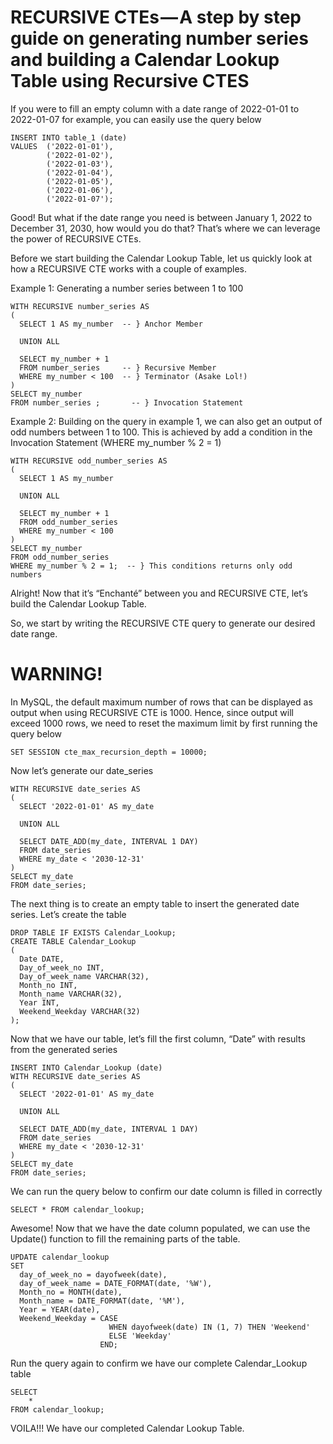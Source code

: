 # RECURSIVE CTEs — A step by step guide on generating number series and building a Calendar Lookup Table using Recursive CTES

If you were to fill an empty column with a date range of 2022-01-01 to 2022-01-07 for example, you can easily use the query below

```
INSERT INTO table_1 (date)
VALUES  ('2022-01-01'),
        ('2022-01-02'),
        ('2022-01-03'),
        ('2022-01-04'),
        ('2022-01-05'),
        ('2022-01-06'),
        ('2022-01-07');
 ```
Good! 
But what if the date range you need is between January 1, 2022 to December 31, 2030, how would you do that? That’s where we can leverage the power of RECURSIVE CTEs. 

Before we start building the Calendar Lookup Table, let us quickly look at how a RECURSIVE CTE works with a couple of examples.

Example 1: Generating a number series between 1 to 100

```
WITH RECURSIVE number_series AS
(
  SELECT 1 AS my_number  -- } Anchor Member

  UNION ALL

  SELECT my_number + 1   
  FROM number_series     -- } Recursive Member
  WHERE my_number < 100  -- } Terminator (Asake Lol!)
)
SELECT my_number
FROM number_series ;	   -- } Invocation Statement
```

Example 2: Building on the query in example 1, we can also get an output of odd numbers between 1 to 100. This is achieved by add a condition in the Invocation Statement (WHERE my_number % 2 = 1)

```
WITH RECURSIVE odd_number_series AS
(
  SELECT 1 AS my_number

  UNION ALL

  SELECT my_number + 1
  FROM odd_number_series
  WHERE my_number < 100
)
SELECT my_number
FROM odd_number_series
WHERE my_number % 2 = 1;  -- } This conditions returns only odd numbers
```

Alright! Now that it’s “Enchanté” between you and RECURSIVE CTE, let’s build the Calendar Lookup Table.

So, we start by writing the RECURSIVE CTE query to generate our desired date range. 

# WARNING! 

In MySQL, the default maximum number of rows that can be displayed as output when using RECURSIVE CTE is 1000. 
Hence, since output will exceed 1000 rows, we need to reset the maximum limit by first running the query below

```
SET SESSION cte_max_recursion_depth = 10000;
```

Now let’s generate our date_series

```
WITH RECURSIVE date_series AS
(
  SELECT '2022-01-01' AS my_date

  UNION ALL

  SELECT DATE_ADD(my_date, INTERVAL 1 DAY) 
  FROM date_series
  WHERE my_date < '2030-12-31'
)
SELECT my_date
FROM date_series;
```

The next thing is to create an empty table to insert the generated date series. Let’s create the table

```
DROP TABLE IF EXISTS Calendar_Lookup;
CREATE TABLE Calendar_Lookup 
(
  Date DATE,
  Day_of_week_no INT,
  Day_of_week_name VARCHAR(32),
  Month_no INT,
  Month_name VARCHAR(32),
  Year INT,
  Weekend_Weekday VARCHAR(32)
);
```
Now that we have our table, let’s fill the first column, “Date” with results from the generated series

```
INSERT INTO Calendar_Lookup (date)
WITH RECURSIVE date_series AS
(
  SELECT '2022-01-01' AS my_date

  UNION ALL

  SELECT DATE_ADD(my_date, INTERVAL 1 DAY) 
  FROM date_series
  WHERE my_date < '2030-12-31'
)
SELECT my_date
FROM date_series;
```

We can run the query below to confirm our date column is filled in correctly
```
SELECT * FROM calendar_lookup;
```
Awesome!
Now that we have the date column populated, we can use the Update() function to fill the remaining parts of the table.

```
UPDATE calendar_lookup
SET 
  day_of_week_no = dayofweek(date),
  day_of_week_name = DATE_FORMAT(date, '%W'),
  Month_no = MONTH(date),
  Month_name = DATE_FORMAT(date, '%M'),
  Year = YEAR(date),
  Weekend_Weekday = CASE
                      WHEN dayofweek(date) IN (1, 7) THEN 'Weekend'
                      ELSE 'Weekday'
                    END;
```
Run the query again to confirm we have our complete Calendar_Lookup table
```
SELECT
	*
FROM calendar_lookup;
```

VOILA!!!
We have our completed Calendar Lookup Table.
